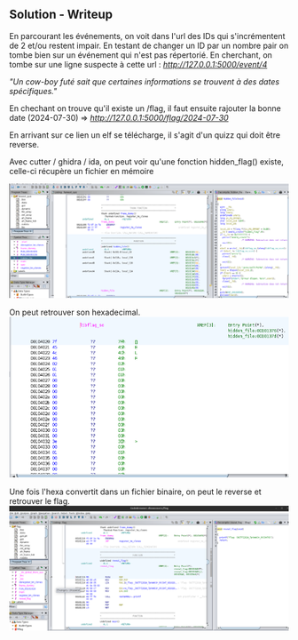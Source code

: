 ## Solution - Writeup

En parcourant les événements, on voit dans l'url des IDs qui s'incrémentent de 2 et/ou restent impair.
En testant de changer un ID par un nombre pair on tombe bien sur un événement qui n'est pas répertorié.
En cherchant, on tombe sur une ligne suspecte à cette url : *http://127.0.0.1:5000/event/4*

*"Un cow-boy futé sait que certaines informations se trouvent à des dates spécifiques."*

En chechant on trouve qu'il existe un /flag, il faut ensuite rajouter la bonne date (2024-07-30) => *http://127.0.0.1:5000/flag/2024-07-30*

En arrivant sur ce lien un elf se télécharge, il s'agit d'un quizz qui doit être reverse.

Avec cutter / ghidra / ida, on peut voir qu'une fonction hidden_flag() existe, celle-ci récupère un fichier en mémoire

![alt text](image.png)

On peut retrouver son hexadecimal. 
![alt text](image-1.png)

Une fois l'hexa convertit dans un fichier binaire, on peut le reverse et retrouver le flag.
![alt text](image-2.png)